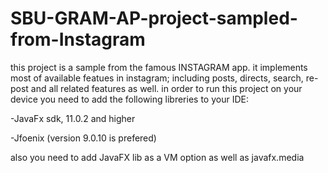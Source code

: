 # SBU-GRAM-AP-project-sampled-from-Instagram
this project is a sample from the famous INSTAGRAM app. it implements most of available featues in instagram; including posts, directs, search, re-post
and all related features as well.
in order to run this project on your device you need to add the following libreries to your IDE:

-JavaFx sdk, 11.0.2 and higher

-Jfoenix (version 9.0.10 is prefered)

also you need to add JavaFX lib as a VM option as well as javafx.media

